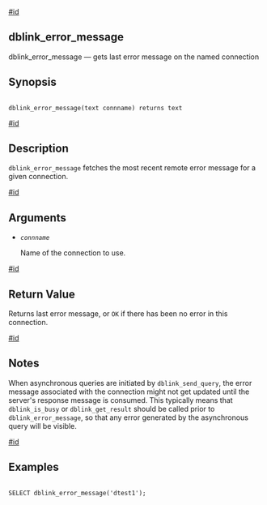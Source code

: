 [#id](#CONTRIB-DBLINK-ERROR-MESSAGE)

## dblink\_error\_message

dblink\_error\_message — gets last error message on the named connection

## Synopsis

```

dblink_error_message(text connname) returns text
```

[#id](#id-1.11.7.22.14.5)

## Description

`dblink_error_message` fetches the most recent remote error message for a given connection.

[#id](#id-1.11.7.22.14.6)

## Arguments

* *`connname`*

  Name of the connection to use.

[#id](#id-1.11.7.22.14.7)

## Return Value

Returns last error message, or `OK` if there has been no error in this connection.

[#id](#id-1.11.7.22.14.8)

## Notes

When asynchronous queries are initiated by `dblink_send_query`, the error message associated with the connection might not get updated until the server's response message is consumed. This typically means that `dblink_is_busy` or `dblink_get_result` should be called prior to `dblink_error_message`, so that any error generated by the asynchronous query will be visible.

[#id](#id-1.11.7.22.14.9)

## Examples

```

SELECT dblink_error_message('dtest1');
```